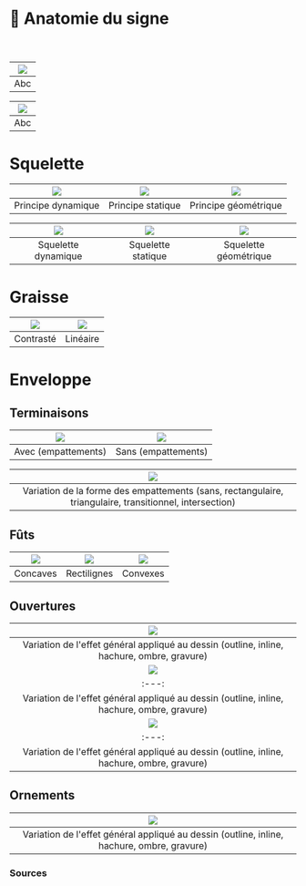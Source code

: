 # 🦴 Anatomie du signe

  
### &nbsp;

|![](links/1-Formes2.jpg) |
|:---:|
| Abc | 

|![](links/1-Formes3.gif) |
|:---:|
| Abc | 



# Squelette

| ![](links/Typo_Parameters_02.jpg) | ![](links/Typo_Parameters_03.jpg) | ![](links/Typo_Parameters_04_alt.jpg) |
|:---:|:---:|:---:|
| Principe dynamique           | Principe statique           | Principe géométrique           |

| ![](links/Typo_Parameters_05.jpg) | ![](links/Typo_Parameters_06.jpg) | ![](links/Typo_Parameters_07.jpg) |
|:---:|:---:|:---:|
| Squelette dynamique           | Squelette statique           | Squelette géométrique           |

# Graisse

| ![](links/Typo_Parameters_08.jpg) | ![](links/Typo_Parameters_09.jpg) |
|:---:|:---:|
| Contrasté           | Linéaire           |

# Enveloppe

## Terminaisons

| ![](links/Typo_Parameters_10.jpg) | ![](links/Typo_Parameters_11.jpg) |
|:---:|:---:|
| Avec (empattements)           | Sans (empattements)           |

| ![](links/Typo_Parameters_21.jpg) |
|:---:|
| Variation de la forme des empattements (sans, rectangulaire, triangulaire, transitionnel, intersection)           |

## Fûts

| ![](links/Typo_Parameters_18.jpg) | ![](links/Typo_Parameters_19.jpg) | ![](links/Typo_Parameters_20.jpg) |
|:---:|:---:|:---:|
| Concaves           | Rectilignes           | Convexes           |

## Ouvertures

| ![](links/Typo_Parameters_22.jpg) |
|:---:|
| Variation de l'effet général appliqué au dessin (outline, inline, hachure, ombre, gravure)           |
| ![](links/Typo_Parameters_22.jpg) |
|:---:|
| Variation de l'effet général appliqué au dessin (outline, inline, hachure, ombre, gravure)           |
| ![](links/Typo_Parameters_22.jpg) |
|:---:|
| Variation de l'effet général appliqué au dessin (outline, inline, hachure, ombre, gravure)           |

## Ornements

| ![](links/Typo_Parameters_22.jpg) |
|:---:|
| Variation de l'effet général appliqué au dessin (outline, inline, hachure, ombre, gravure)           |

### Sources

<!-- - **Prénom Nom**  
  *Titre*, 0000 -->

<!-- [^1]: Adrian Frutiger, *Type, Sign, Symbol*, 1980 -->

